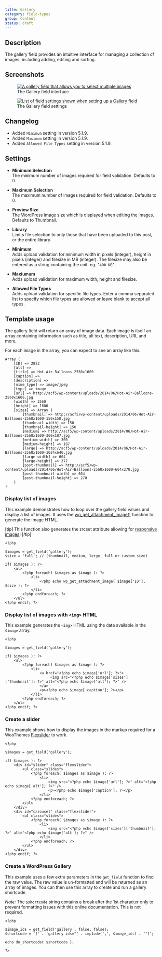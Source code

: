 ```yaml
---
title: Gallery
category: field-types
group: Content
status: draft
---
```


## Description
The gallery field provides an intuitive interface for managing a collection of images, including adding, editing and sorting.

## Screenshots
<div class="gallery">
    <figure>
        <a href="#">
            <img src="#" alt="A gallery field that allows you to select multiple images" />
        </a>
        <figcaption>The Gallery field interface</figcaption>
    </figure>
    <figure>
        <a href="#">
            <img src="#" alt="List of field settings shown when setting up a Gallery field" />
        </a>
        <figcaption>The Gallery field settings</figcaption>
    </figure>
</div>

## Changelog
- Added `Minimum` setting in version 5.1.9.
- Added `Maximum` setting in version 5.1.9.
- Added `Allowed File Types` setting in version 5.1.9.

## Settings
- **Minimum Selection**  
  The minimum number of images required for field validation. Defaults to 0.
  
- **Maximum Selection**  
  The maximum number of images required for field validation. Defaults to 0.
  
- **Preview Size**  
  The WordPress image size which is displayed when editing the images. Defaults to Thumbnail.
  
- **Library**  
  Limits file selection to only those that have been uploaded to this post, or the entire library.
  
- **Minimum**  
  Adds upload validation for minimum width in pixels (integer), height in pixels (integer) and filesize in MB (integer). The filesize may also be entered as a string containing the unit. eg. `’400 KB’`.
  
- **Maxiumum**  
  Adds upload validation for maximum width, height and filesize.
  
- **Allowed File Types**  
  Adds upload validation for specific file types. Enter a comma separated list to specify which file types are allowed or leave blank to accept all types.

## Template usage  
The gallery field will return an array of image data. Each image is itself an array containing information such as title, alt text, description, URL and more.

For each image in the array, you can expect to see an array like this.
```
Array (
    [ID] => 2822
    [alt] => 
    [title] => Hot-Air-Balloons-2560x1600
    [caption] => 
    [description] => 
    [mime_type] => image/jpeg
    [type] => image
    [url] => http://acf5/wp-content/uploads/2014/06/Hot-Air-Balloons-2560x1600.jpg
    [width] => 2560
    [height] => 1600
    [sizes] => Array (
        [thumbnail] => http://acf5/wp-content/uploads/2014/06/Hot-Air-Balloons-2560x1600-150x150.jpg
        [thumbnail-width] => 150
        [thumbnail-height] => 150
        [medium] => http://acf5/wp-content/uploads/2014/06/Hot-Air-Balloons-2560x1600-300x187.jpg
        [medium-width] => 300
        [medium-height] => 187
        [large] => http://acf5/wp-content/uploads/2014/06/Hot-Air-Balloons-2560x1600-1024x640.jpg
        [large-width] => 604
        [large-height] => 377
        [post-thumbnail] => http://acf5/wp-content/uploads/2014/06/Hot-Air-Balloons-2560x1600-604x270.jpg
        [post-thumbnail-width] => 604
        [post-thumbnail-height] => 270
    )
)
```

### Display list of images
This example demonstrates how to loop over the gallery field values and display a list of images. It uses the [wp_get_attachment_image()](https://developer.wordpress.org/reference/functions/wp_get_attachment_image/) function to generate the image HTML.

[tip]
This function also generates the srcset attribute allowing for [responsive images](https://make.wordpress.org/core/2015/11/10/responsive-images-in-wordpress-4-4/)!
[/tip]

```
<?php 

$images = get_field('gallery');
$size = 'full'; // (thumbnail, medium, large, full or custom size)

if( $images ): ?>
    <ul>
        <?php foreach( $images as $image ): ?>
            <li>
            	<?php echo wp_get_attachment_image( $image['ID'], $size ); ?>
            </li>
        <?php endforeach; ?>
    </ul>
<?php endif; ?>
```

### Display list of images with `<img>` HTML
This example generates the `<img>` HTML using the data available in the `$image` array.
```
<?php 

$images = get_field('gallery');

if( $images ): ?>
    <ul>
        <?php foreach( $images as $image ): ?>
            <li>
                <a href="<?php echo $image['url']; ?>">
                     <img src="<?php echo $image['sizes']['thumbnail']; ?>" alt="<?php echo $image['alt']; ?>" />
                </a>
                <p><?php echo $image['caption']; ?></p>
            </li>
        <?php endforeach; ?>
    </ul>
<?php endif; ?>
```

### Create a slider
This example shows how to display the images in the markup required for a WooThemes [Flexslider](http://www.woothemes.com/flexslider/) to work.
```
<?php 

$images = get_field('gallery');

if( $images ): ?>
    <div id="slider" class="flexslider">
        <ul class="slides">
            <?php foreach( $images as $image ): ?>
                <li>
                    <img src="<?php echo $image['url']; ?>" alt="<?php echo $image['alt']; ?>" />
                    <p><?php echo $image['caption']; ?></p>
                </li>
            <?php endforeach; ?>
        </ul>
    </div>
    <div id="carousel" class="flexslider">
        <ul class="slides">
            <?php foreach( $images as $image ): ?>
                <li>
                    <img src="<?php echo $image['sizes']['thumbnail']; ?>" alt="<?php echo $image['alt']; ?>" />
                </li>
            <?php endforeach; ?>
        </ul>
    </div>
<?php endif; ?>
```

### Create a WordPress Gallery
This example uses a few extra parameters in the `get_field` function to find the raw value. The raw value is un-formatted and will be returned as an array of images. You can then use this array to create and run a gallery shortcode.

_Note:_ The `$shortcode` string contains a break after the 1st character only to prevent formatting issues with this online documentation. This is not required.

```
<?php 

$image_ids = get_field('gallery', false, false);
$shortcode = '[' . 'gallery ids="' . implode(',', $image_ids) . '"]';

echo do_shortcode( $shortcode );

?>
```

